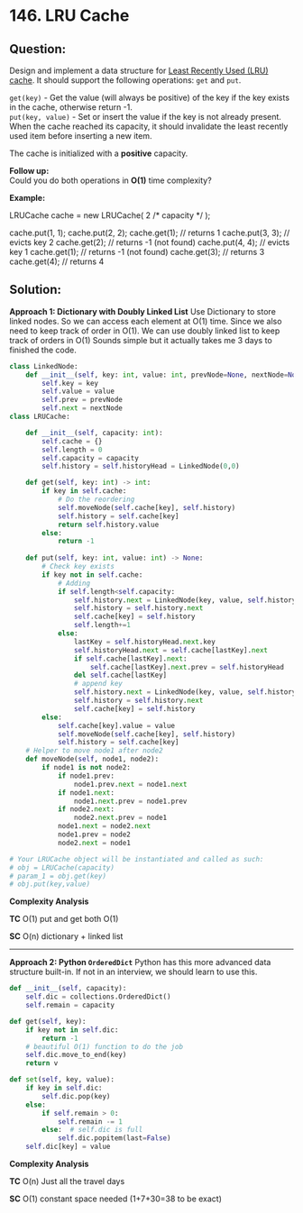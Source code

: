 
  

# 146. LRU Cache

  

  

## Question:

Design and implement a data structure for  [Least Recently Used (LRU) cache](https://en.wikipedia.org/wiki/Cache_replacement_policies#LRU). It should support the following operations:  `get`  and  `put`.

`get(key)`  - Get the value (will always be positive) of the key if the key exists in the cache, otherwise return -1.  
`put(key, value)`  - Set or insert the value if the key is not already present. When the cache reached its capacity, it should invalidate the least recently used item before inserting a new item.

The cache is initialized with a  **positive**  capacity.

**Follow up:**  
Could you do both operations in  **O(1)**  time complexity?

**Example:**

LRUCache cache = new LRUCache( 2 /* capacity */ );

cache.put(1, 1);
cache.put(2, 2);
cache.get(1);       // returns 1
cache.put(3, 3);    // evicts key 2
cache.get(2);       // returns -1 (not found)
cache.put(4, 4);    // evicts key 1
cache.get(1);       // returns -1 (not found)
cache.get(3);       // returns 3
cache.get(4);       // returns 4
## Solution:


**Approach 1: Dictionary with Doubly Linked List**
Use Dictionary to store linked nodes. So we can access each element at O(1) time. Since we also need to keep track of order in O(1). We can use doubly linked list to keep track of orders in O(1)
Sounds simple but it actually takes me 3 days to finished the code.
```python
class LinkedNode:
    def __init__(self, key: int, value: int, prevNode=None, nextNode=None):
        self.key = key
        self.value = value
        self.prev = prevNode
        self.next = nextNode
class LRUCache:

    def __init__(self, capacity: int):
        self.cache = {}
        self.length = 0
        self.capacity = capacity
        self.history = self.historyHead = LinkedNode(0,0)

    def get(self, key: int) -> int:
        if key in self.cache:
            # Do the reordering
            self.moveNode(self.cache[key], self.history)
            self.history = self.cache[key]
            return self.history.value
        else:
            return -1
	
    def put(self, key: int, value: int) -> None:
	    # Check key exists
        if key not in self.cache:
	        # Adding 
            if self.length<self.capacity:
                self.history.next = LinkedNode(key, value, self.history)
                self.history = self.history.next
                self.cache[key] = self.history
                self.length+=1
            else:
                lastKey = self.historyHead.next.key
                self.historyHead.next = self.cache[lastKey].next
                if self.cache[lastKey].next:
                    self.cache[lastKey].next.prev = self.historyHead
                del self.cache[lastKey]
                # append key
                self.history.next = LinkedNode(key, value, self.history)
                self.history = self.history.next
                self.cache[key] = self.history
        else:
            self.cache[key].value = value
            self.moveNode(self.cache[key], self.history)
            self.history = self.cache[key]
	# Helper to move node1 after node2
    def moveNode(self, node1, node2):
        if node1 is not node2:
            if node1.prev:
                node1.prev.next = node1.next
            if node1.next:
                node1.next.prev = node1.prev
            if node2.next:
                node2.next.prev = node1
            node1.next = node2.next
            node1.prev = node2
            node2.next = node1

# Your LRUCache object will be instantiated and called as such:
# obj = LRUCache(capacity)
# param_1 = obj.get(key)
# obj.put(key,value)
```

**Complexity Analysis**

**TC** 
O(1) put and get both O(1)

**SC** 
O(n) dictionary + linked list

---

**Approach 2: Python `OrderedDict`**
Python has this more advanced data structure built-in. If not in an interview, we should learn to use this.
```python
def __init__(self, capacity):
    self.dic = collections.OrderedDict()
    self.remain = capacity

def get(self, key):
    if key not in self.dic:
        return -1
    # beautiful O(1) function to do the job
    self.dic.move_to_end(key)
    return v

def set(self, key, value):
    if key in self.dic:    
        self.dic.pop(key)
    else:
        if self.remain > 0:
            self.remain -= 1  
        else:  # self.dic is full
            self.dic.popitem(last=False) 
    self.dic[key] = value
```


**Complexity Analysis**

**TC** 
O(n) Just all the travel days

**SC** 
O(1) constant space needed (1+7+30=38 to be exact)

